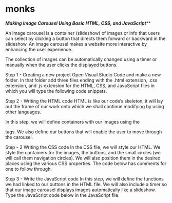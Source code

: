 # monks

*********Making Image Carousel Using Basic HTML, CSS, and JavaScript***********

An image carousel is a container (slideshow) of images or info that users can select by clicking a button that directs them forward or backward in the slideshow. An image carousel makes a website more interactive by enhancing the user experience.

The collection of images can be automatically changed using a timer or manually when the user clicks the displayed buttons.

Step 1 - Creating a new project
Open Visual Studio Code and make a new folder. In that folder add three files ending with the .html extension, .css extension, and .js extension for the HTML, CSS, and JavaScript files in which you will type the following code snippets.

Step 2 - Writing the HTML code
HTML is like our code’s skeleton, it will lay out the frame of our work onto which we shall continue modifying by using other languages.

In this step, we will define containers with our images using the <div> tags. We also define our buttons that will enable the user to move through the carousel.
  
  Step - 2 Writing the CSS code
In the CSS file, we will style our HTML. We style the containers for the images, the buttons, and the small circles (we will call them navigation circles). We will also position them in the desired places using the various CSS properties. The code below has comments for one to follow through.
  
  Step 3 - Write the JavaScript code
In this step, we will define the functions we had linked to our buttons in the HTML file. We will also include a timer so that our image carousel displays images automatically like a slideshow. Type the JavaScript code below in the JavaScript file.
